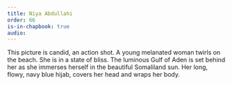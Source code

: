 ```yaml
---
title: Niya Abdullahi
order: 66
is-in-chapbook: true
audio: 
---
```

This picture is candid, an action shot. A young melanated woman twirls on the beach. She is in a state of bliss. The luminous Gulf of Aden is set behind her as she immerses herself in the beautiful Somaliland sun. Her long, flowy, navy blue hijab, covers her head and wraps her body.
